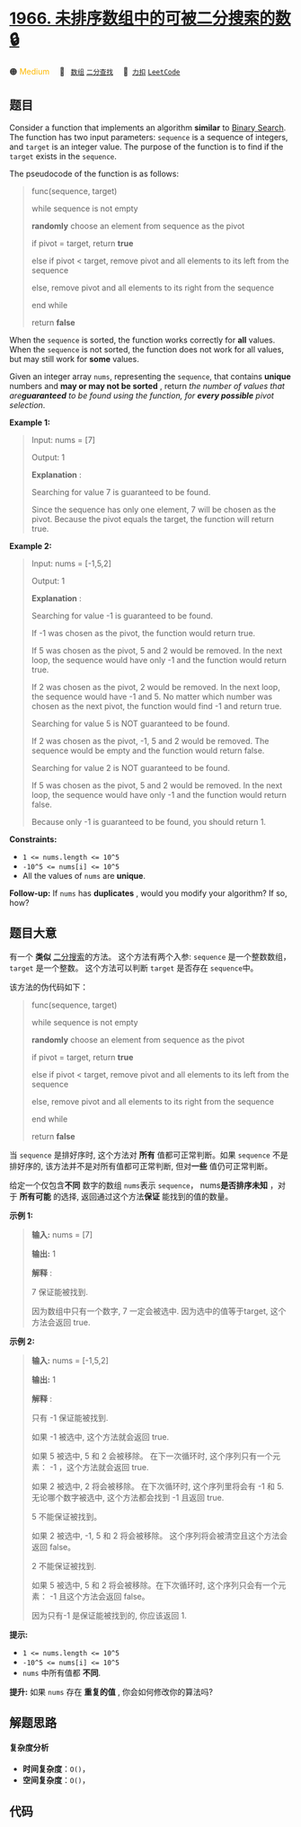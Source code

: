# [1966. 未排序数组中的可被二分搜索的数 🔒](https://2xiao.github.io/leetcode-js/problem/1966.html)

🟠 <font color=#ffb800>Medium</font>&emsp; 🔖&ensp; [`数组`](/tag/array.md) [`二分查找`](/tag/binary-search.md)&emsp; 🔗&ensp;[`力扣`](https://leetcode.cn/problems/binary-searchable-numbers-in-an-unsorted-array) [`LeetCode`](https://leetcode.com/problems/binary-searchable-numbers-in-an-unsorted-array)

## 题目

Consider a function that implements an algorithm **similar** to [Binary
Search](https://leetcode.com/explore/learn/card/binary-search/). The function
has two input parameters: `sequence` is a sequence of integers, and `target`
is an integer value. The purpose of the function is to find if the `target`
exists in the `sequence`.

The pseudocode of the function is as follows:

> 
> 
> 
> 
> 
> func(sequence, target)
> 
>   while sequence is not empty
> 
> > 
> **randomly** choose an element from sequence as the pivot
> 
> > 
> if pivot = target, return **true**
> 
> > 
> else if pivot < target, remove pivot and all elements to its left from the sequence
> 
> > 
> else, remove pivot and all elements to its right from the sequence
> 
>   end while
> 
>   return **false**
> 
> 

When the `sequence` is sorted, the function works correctly for **all**
values. When the `sequence` is not sorted, the function does not work for all
values, but may still work for **some** values.

Given an integer array `nums`, representing the `sequence`, that contains
**unique** numbers and **may or may not be sorted** , return _the number of
values that are**guaranteed** to be found using the function, for **every
possible** pivot selection_.



**Example 1:**

> Input: nums = [7]
> 
> Output: 1
> 
> **Explanation** : 
> 
> Searching for value 7 is guaranteed to be found.
> 
> Since the sequence has only one element, 7 will be chosen as the pivot. Because the pivot equals the target, the function will return true.

**Example 2:**

> Input: nums = [-1,5,2]
> 
> Output: 1
> 
> **Explanation** : 
> 
> Searching for value -1 is guaranteed to be found.
> 
> If -1 was chosen as the pivot, the function would return true.
> 
> If 5 was chosen as the pivot, 5 and 2 would be removed. In the next loop, the sequence would have only -1 and the function would return true.
> 
> If 2 was chosen as the pivot, 2 would be removed. In the next loop, the sequence would have -1 and 5. No matter which number was chosen as the next pivot, the function would find -1 and return true.
> 
> 
> 
> Searching for value 5 is NOT guaranteed to be found.
> 
> If 2 was chosen as the pivot, -1, 5 and 2 would be removed. The sequence would be empty and the function would return false.
> 
> 
> 
> Searching for value 2 is NOT guaranteed to be found.
> 
> If 5 was chosen as the pivot, 5 and 2 would be removed. In the next loop, the sequence would have only -1 and the function would return false.
> 
> 
> 
> Because only -1 is guaranteed to be found, you should return 1.

**Constraints:**

  * `1 <= nums.length <= 10^5`
  * `-10^5 <= nums[i] <= 10^5`
  * All the values of `nums` are **unique**.



**Follow-up:** If `nums` has **duplicates** , would you modify your algorithm?
If so, how?


## 题目大意

有一个 **类似** [二分搜索](https://leetcode.com/explore/learn/card/binary-search/)的方法。
这个方法有两个入参: `sequence` 是一个整数数组， `target` 是一个整数。 这个方法可以判断 `target` 是否存在
`sequence`中。

该方法的伪代码如下：

> 
> 
> 
> 
> 
> func(sequence, target)
> 
>   while sequence is not empty
> 
> > 
> **randomly** choose an element from sequence as the pivot
> 
> > 
> if pivot = target, return **true**
> 
> > 
> else if pivot < target, remove pivot and all elements to its left from the sequence
> 
> > 
> else, remove pivot and all elements to its right from the sequence
> 
>   end while
> 
>   return **false**

当 `sequence` 是排好序时, 这个方法对 **所有** 值都可正常判断。如果 `sequence` 不是排好序的,
该方法并不是对所有值都可正常判断, 但对**一些** 值仍可正常判断。

给定一个仅包含**不同** 数字的数组 `nums`表示 `sequence`， nums**是否排序未知** ，对于 **所有可能** 的选择,
返回通过这个方法**保证** 能找到的值的数量。



**示例  1:**

> 
> 
> 
> 
> 
> **输入:** nums = [7]
> 
> **输出:** 1
> 
> **解释** : 
> 
> 7 保证能被找到.
> 
> 因为数组中只有一个数字, 7 一定会被选中. 因为选中的值等于target, 这个方法会返回 true.
> 
> 

**示例  2:**

> 
> 
> 
> 
> 
> **输入:** nums = [-1,5,2]
> 
> **输出:** 1
> 
> **解释** : 
> 
> 只有 -1 保证能被找到.
> 
> 如果 -1 被选中, 这个方法就会返回 true.
> 
> 如果 5 被选中, 5 和 2 会被移除。 在下一次循环时, 这个序列只有一个元素： -1 ，这个方法就会返回 true.
> 
> 如果 2 被选中, 2 将会被移除。 在下次循环时, 这个序列里将会有 -1 和 5. 无论哪个数字被选中, 这个方法都会找到 -1 且返回 true.
> 
> 
> 
> 5 不能保证被找到。
> 
> 如果 2 被选中, -1, 5 和 2 将会被移除。 这个序列将会被清空且这个方法会返回 false。
> 
> 
> 
> 2 不能保证被找到.
> 
> 如果 5 被选中, 5 和 2 将会被移除。在下次循环时, 这个序列只会有一个元素： -1 且这个方法会返回 false。
> 
> 
> 
> 因为只有-1 是保证能被找到的, 你应该返回 1.
> 
> 



**提示:**

  * `1 <= nums.length <= 10^5`
  * `-10^5 <= nums[i] <= 10^5`
  * `nums` 中所有值都 **不同**.



**提升:**  如果 `nums` 存在 **重复的值** , 你会如何修改你的算法吗?


## 解题思路

#### 复杂度分析

- **时间复杂度**：`O()`，
- **空间复杂度**：`O()`，

## 代码

```javascript

```
